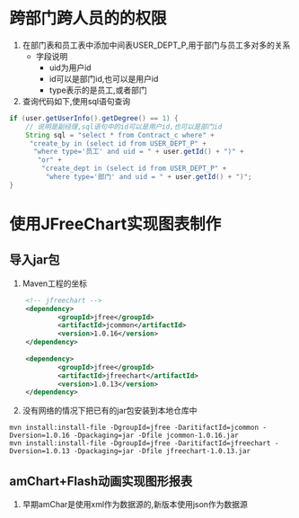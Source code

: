 # 跨部门跨人员的的权限
1. 在部门表和员工表中添加中间表USER_DEPT_P,用于部门与员工多对多的关系
    -  字段说明
        - uid为用户id
        - id可以是部门id,也可以是用户id
        - type表示的是员工,或者部门
2. 查询代码如下,使用sql语句查询
```java
if (user.getUserInfo().getDegree() == 1) {
    // 说明是副经理,sql语句中的id可以是用户id,也可以是部门id
    String sql = "select * from Contract_c where" +
     "create_by in (select id from USER_DEPT_P" +
      "where type='员工' and uid = " + user.getId() + ")" +
       "or" +
        "create_dept in (select id from USER_DEPT_P" +
         "where type='部门' and uid = " + user.getId() + ")";
}
```

# 使用JFreeChart实现图表制作

## 导入jar包
1. Maven工程的坐标
```xml
    <!-- jfreechart -->
    <dependency>
            <groupId>jfree</groupId>
            <artifactId>jcommon</artifactId>
            <version>1.0.16</version>
    </dependency>
    
    <dependency>
            <groupId>jfree</groupId>
            <artifactId>jfreechart</artifactId>
            <version>1.0.13</version>
    </dependency>
```
2. 没有网络的情况下把已有的jar包安装到本地仓库中
```
mvn install:install-file -DgroupId=jfree -DaritifactId=jcommon -Dversion=1.0.16 -Dpackaging=jar -Dfile jcommon-1.0.16.jar
mvn install:install-file -DgroupId=jfree -DaritifactId=jfreechart -Dversion=1.0.13 -Dpackaging=jar -Dfile jfreechart-1.0.13.jar
```


## amChart+Flash动画实现图形报表
1. 早期amChar是使用xml作为数据源的,新版本使用json作为数据源

